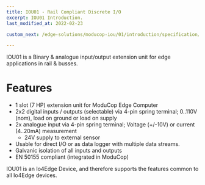 ```yaml
---
title: IOU01 - Rail Compliant Discrete I/O
excerpt: IOU01 Introduction.
last_modified_at: 2022-02-23

custom_next: /edge-solutions/moducop-iou/01/introduction/specification/

---
```


IOU01 is a Binary & analogue input/output extension unit for edge applications in rail & busses.

# Features

* 1 slot (7 HP) extension unit for ModuCop Edge Computer
* 2x2 digital inputs / outputs (selectable) via 4-pin spring terminal; 0..110V (nom), load on ground or load on supply
* 2x analogue input via 4-pin spring terminal; Voltage (+/-10V) or current (4..20mA) measurement
  * 24V supply to external sensor
* Usable for direct I/O or as data logger with multiple data streams.
* Galvanic isolation of all inputs and outputs
* EN 50155 compliant (integrated in ModuCop)

IOU01 is an Io4Edge Device, and therefore supports the features common to all Io4Edge devices.
